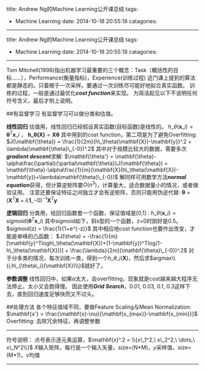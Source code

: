 title: Andrew Ng的Machine Learning公开课总结
tags:
  - Machine Learning
date: 2014-10-18 20:55:18
catagories:
---
title: Andrew Ng的Machine Learning公开课总结
tags:
  - Machine Learning
date: 2014-10-18 20:55:18
catagories:
---

Tom Mitchell(1998)指出机器学习最重要的三个概念：Task（概括性的目标……），Performance(衡量指标)，Experience(训练过程)
这门课上提到的算法都是静态的。只着眼于一次采样。要通过一次训练尽可能好地拟合真实函数。
训练的过程，一般是通过最优化***cost function***来实现。
为简洁起见以下不说明任何符号含义，最后才附上说明。

##有监督学习
有监督学习可以做分类和估值。

**线性回归**
估值用，线性回归已经假设真实函数(目标函数)是线性的。
$h\_\theta(\mathbf{x}\_i) = \mathbf{\theta}^T\mathbf{x}\_i$ ， $\mathbf{h\_\theta(X)} = \mathbf{X\theta}$
其中用到的cost function，第二项是为了避免Overfitting:
$J(\mathbf{\theta}) = \frac{1}{2m}(h\_\theta(\mathbf{X})-\mathbf{y})^.2 + \lambda(\mathbf{\theta}\_{-0})^.2$
其中对于规模比较大的数据，需要多次***gradient descent***求解:
$\mathbf{\theta'} = \mathbf{\theta}-\alpha\frac{\partial}{\partial\mathbf{\theta}}J(\mathbf{\theta}) = \mathbf{\theta}-\alpha\frac{1}{m}(\mathbf{X}(h\_\theta(\mathbf{X})-\mathbf{y})+\lambda\mathbf{\theta}\_{-0})$
解同样可用数学方法***normal equation***获得，但计算逆矩阵要$O(n^3)$，计算量大，适合数据量小的情况，或者做验证用。
注意还要保证特征之间独立才会有逆矩阵，否则只能用伪逆代替:
$\mathbf{\theta} = (\mathbf{X}^T\mathbf{X}+\lambda\mathbf{1}\_{-0})^{-1}\mathbf{X}^T\mathbf{y}$

**逻辑回归**
分类用，给回归函数套一个函数，保证值域是[0,1] : 
$h\_\theta(\mathbf{x}\_i) = sigmoid(\mathbf{\theta}^T\mathbf{x}\_i)$
其中sigmoid如下，斜s型的一个函数，z=0时刚好是0.5。
$sigmoid(z) = \frac{1}{1+e^{-z}}$
其中相应地cost function也要作出改变，才能是单峰的凸函数：
$J(\theta) = -\frac{1}{m}[\mathbf{y}^Tlogh\_\theta(\mathbf{X})+(1-\mathbf{y})^Tlog(1-h\_\theta(\mathbf{X}))] + \frac{\lambda}{2m}(\mathbf{\theta}\_{-0})^.2$
对于分多类的情况，每次训练一类，得到一个$h\_{\theta\_i}(\mathbf{X})$，然后求$argmax\\{i,h\_{\theta\_i}(\mathbf{X})\\}$就好了。

**参数调整**
线性回归中，如果$\alpha$太大，会overfitting，现象就是cost越来越大程序无法停止。太小又会跑得慢。
因此使用***Grid Search***，0.01, 0.03, 0.1, 0.3这样下去，直到回归速度足够快而又不过头。

##处理方法
各个特征值域不同，要做Feature Scaling与Mean Normalization:
$\mathbf{x'} = \frac{\mathbf{x}-\nu}{\mathbf{x_{max}}-\mathbf{x_{min}}}$
Overfitting: 去除冗余特征，再调整参数

----------------
符号说明：
点号表示逐元素运算，$\mathbf{x}^.2 = \\{x\_1^2,\ x\_2^2,\ \dots,\ x\_N^2\\}$
$X$输入矩阵，每行是一个输入矢量，size=(N\*M)，$y$采样值，size=(M\*1)，$\nu$均值

----------------

